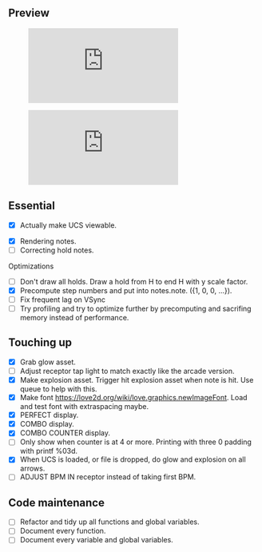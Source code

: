 ## Preview

<figure class="video_container">
  <iframe src="https://www.youtube.com/embed/oJ5Or8FDinE" frameborder="0" allowfullscreen="true"> </iframe>
</figure>

<figure class="video_container">
  <iframe src="https://www.youtube.com/embed/zq6wmiuq3eQ" frameborder="0" allowfullscreen="true"> </iframe>
</figure>

## Essential

- [x] Actually make UCS viewable.

* [x] Rendering notes.
* [ ] Correcting hold notes.

Optimizations

* [ ] Don't draw all holds. Draw a hold from H to end H with y scale factor.
* [x] Precompute step numbers and put into notes.note. ({1, 0, 0, ...}).
* [ ] Fix frequent lag on VSync
* [ ] Try profiling and try to optimize further by precomputing and sacrifing memory instead of performance.

## Touching up

* [x] Grab glow asset.
* [ ] Adjust receptor tap light to match exactly like the arcade version.
* [x] Make explosion asset. Trigger hit explosion asset when note is hit. Use queue to help with this.
* [x] Make font https://love2d.org/wiki/love.graphics.newImageFont. Load and test font with extraspacing maybe.
* [x] PERFECT display.
* [x] COMBO display.
* [x] COMBO COUNTER display. 
* [ ] Only show when counter is at 4 or more. Printing with three 0 padding with printf %03d. 
* [x] When UCS is loaded, or file is dropped, do glow and explosion on all arrows.
* [ ] ADJUST BPM IN receptor instead of taking first BPM.

## Code maintenance

* [ ] Refactor and tidy up all functions and global variables.
* [ ] Document every function.
* [ ] Document every variable and global variables.
